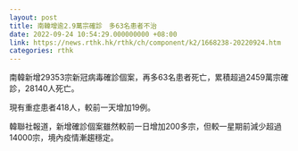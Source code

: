 ```yaml
---
layout: post
title: 南韓增逾2.9萬宗確診　多63名患者不治
date: 2022-09-24 10:54:29.000000000 +08:00
link: https://news.rthk.hk/rthk/ch/component/k2/1668238-20220924.htm
categories: rthk
---
```


南韓新增29353宗新冠病毒確診個案，再多63名患者死亡，累積超過2459萬宗確診，28140人死亡。

現有重症患者418人，較前一天增加19例。

韓聯社報道，新增確診個案雖然較前一日增加200多宗，但較一星期前減少超過14000宗，境內疫情漸趨穩定。
